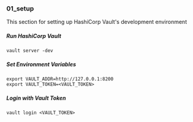 ### 01_setup ###

This section for setting up HashiCorp Vault's development environment

##### Run HashiCorp Vault #####
```console
vault server -dev
```

##### Set Environment Variables #####
```console
export VAULT_ADDR=http://127.0.0.1:8200
export VAULT_TOKEN=<VAULT_TOKEN>
```

##### Login with Vault Token #####
```console
vault login <VAULT_TOKEN>
```